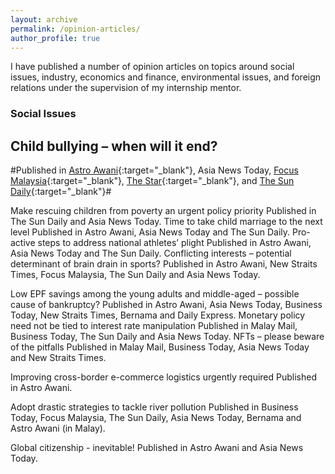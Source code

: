 ```yaml
---
layout: archive
permalink: /opinion-articles/
author_profile: true
---
```


I have published a number of opinion articles on topics around social issues, industry, economics and finance, environmental issues, and foreign relations under the supervision of my internship mentor. 

### Social Issues ###
## Child bullying – when will it end? ##
#Published in [Astro Awani](https://www.astroawani.com/berita-malaysia/child-bullying-when-will-it-end-336611){:target="_blank"}, Asia News Today, [Focus Malaysia](https://focusmalaysia.my/child-bullying-will-it-ever-end/){:target="_blank"}, [The Star](https://www.thestar.com.my/opinion/letters/2021/12/18/use-holistic-approach-to-address-child-bullying){:target="_blank"}, and [The Sun Daily](https://thesun.my/opinion_news/tackle-child-bullying-issue-now-AB8704147){:target="_blank"}#

Make rescuing children from poverty an urgent policy priority
Published in The Sun Daily and Asia News Today.
Time to take child marriage to the next level
Published in Astro Awani, Asia News Today and The Sun Daily.
Pro-active steps to address national athletes’ plight
Published in Astro Awani, Asia News Today and The Sun Daily. 
Conflicting interests – potential determinant of brain drain in sports?
Published in Astro Awani, New Straits Times, Focus Malaysia, The Sun Daily and Asia News Today. 

Low EPF savings among the young adults and middle-aged – possible cause of bankruptcy?
Published in Astro Awani, Asia News Today, Business Today, New Straits Times, Bernama and Daily Express.
Monetary policy need not be tied to interest rate manipulation
Published in Malay Mail, Business Today, The Sun Daily and Asia News Today. 
NFTs – please beware of the pitfalls
Published in Malay Mail, Business Today, Asia News Today and New Straits Times. 

Improving cross-border e-commerce logistics urgently required
Published in Astro Awani. 

Adopt drastic strategies to tackle river pollution
Published in Business Today, Focus Malaysia, The Sun Daily, Asia News Today, Bernama and Astro Awani (in Malay). 

Global citizenship - inevitable! 
Published in Astro Awani and Asia News Today.